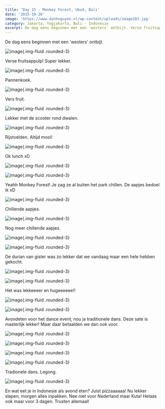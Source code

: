 ```yaml
---
title: 'Day 15 - Monkey Forest, Ubud, Bali'
date: '2015-10-26'
image: 'https://www.danhnguyen.nl/wp-content/uploads/image283.jpg'
category: Jakarta, Yogjakarta, Bali - Indonesie
excerpt: De dag eens beginnen met een 'westers' ontbijt. Verse fruitsappulp! Super lekker...
---
```


De dag eens beginnen met een 'westers' ontbijt.

![image](https://www.danhnguyen.nl/wp-content/uploads/image275-1024x576.jpg){.img-fluid .rounded-3}

Verse fruitsappulp! Super lekker.

![image](https://www.danhnguyen.nl/wp-content/uploads/image276-1024x576.jpg){.img-fluid .rounded-3}

Pannenkoek.

![image](https://www.danhnguyen.nl/wp-content/uploads/image277-1024x576.jpg){.img-fluid .rounded-3}

Vers fruit.

![image](https://www.danhnguyen.nl/wp-content/uploads/image279-1024x576.jpg){.img-fluid .rounded-3}

Lekker met de scooter rond dwalen.

![image](https://www.danhnguyen.nl/wp-content/uploads/image278-1024x576.jpg){.img-fluid .rounded-3}

Rijstvelden. Altijd mooi!

![image](https://www.danhnguyen.nl/wp-content/uploads/image280-1024x576.jpg){.img-fluid .rounded-3}

Ok lunch xD

![image](https://www.danhnguyen.nl/wp-content/uploads/image289-1024x576.jpg){.img-fluid .rounded-3}

![image](https://www.danhnguyen.nl/wp-content/uploads/image281-1024x576.jpg){.img-fluid .rounded-3}

Yeahh Monkey Forest! Je zag ze al buiten het park chillen. De aapjes bedoel ik xD

![image](https://www.danhnguyen.nl/wp-content/uploads/image283-1024x576.jpg){.img-fluid .rounded-3}

Chillende aapjes.

<!-- \[video mp4="http://www.danhnguyen.nl/wp-content/uploads/IMG\_0866.mp4"\]\[/video\] -->

![image](https://www.danhnguyen.nl/wp-content/uploads/image290-1024x576.jpg){.img-fluid .rounded-3}

Nog meer chillende aapjes.

![image](https://www.danhnguyen.nl/wp-content/uploads/image284-1024x576.jpg){.img-fluid .rounded-3}

![image](https://www.danhnguyen.nl/wp-content/uploads/image286-1024x576.jpg){.img-fluid .rounded-3}

De durian van gister was zo lekker dat we vandaag maar een hele hebben gekocht.

![image](https://www.danhnguyen.nl/wp-content/uploads/image287-1024x576.jpg){.img-fluid .rounded-3}

![image](https://www.danhnguyen.nl/wp-content/uploads/image288-1024x576.jpg){.img-fluid .rounded-3}

Het was lekkeeeer en hugeeeeee!!

![image](https://www.danhnguyen.nl/wp-content/uploads/image295-1024x576.jpg){.img-fluid .rounded-3}

![image](https://www.danhnguyen.nl/wp-content/uploads/image296-1024x576.jpg){.img-fluid .rounded-3}

Avondeten voor het dance event, nou ja traditionele dans. Deze sate is masterlijk lekker! Maar daar betaalden we dan ook voor.

![image](https://www.danhnguyen.nl/wp-content/uploads/image291-1024x576.jpg){.img-fluid .rounded-3}

![image](https://www.danhnguyen.nl/wp-content/uploads/image292-1024x576.jpg){.img-fluid .rounded-3}

![image](https://www.danhnguyen.nl/wp-content/uploads/image293-e1445782274994-1024x1820.jpg){.img-fluid .rounded-3}

![image](https://www.danhnguyen.nl/wp-content/uploads/image297-1024x576.jpg){.img-fluid .rounded-3}

Tradionele dans. Legong.

![image](https://www.danhnguyen.nl/wp-content/uploads/image294-1024x576.jpg){.img-fluid .rounded-3}

En wat eet je in Indonesie als avond eten? Juist pizzaaaaaa!
Nu lekker slapen, morgen alles inpakken. Nee niet voor Nederland maar Kuta! Helaas ook maar voor 3 dagen. Trusten allemaal!
